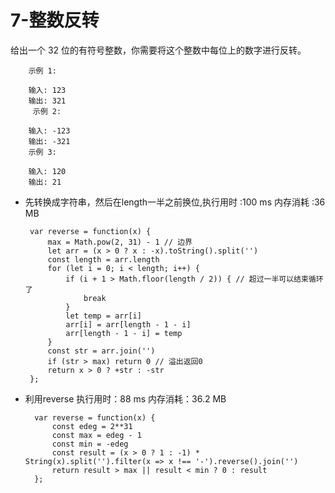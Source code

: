 # 7-整数反转 #

给出一个 32 位的有符号整数，你需要将这个整数中每位上的数字进行反转。

        示例 1:

        输入: 123
        输出: 321
         示例 2:

        输入: -123
        输出: -321
        示例 3:

        输入: 120
        输出: 21
     
 - 先转换成字符串，然后在length一半之前换位,执行用时 :100 ms 内存消耗 :36 MB

        var reverse = function(x) {
            max = Math.pow(2, 31) - 1 // 边界
            let arr = (x > 0 ? x : -x).toString().split('')
            const length = arr.length
            for (let i = 0; i < length; i++) {
                if (i + 1 > Math.floor(length / 2)) { // 超过一半可以结束循环了
                    break
                }
                let temp = arr[i]
                arr[i] = arr[length - 1 - i]
                arr[length - 1 - i] = temp
            }
            const str = arr.join('')
            if (str > max) return 0 // 溢出返回0
            return x > 0 ? +str : -str
        };
        
- 利用reverse 执行用时：88 ms 内存消耗：36.2 MB
  
        var reverse = function(x) {
            const edeg = 2**31
            const max = edeg - 1
            const min = -edeg
            const result = (x > 0 ? 1 : -1) * String(x).split('').filter(x => x !== '-').reverse().join('')
            return result > max || result < min ? 0 : result 
        };
